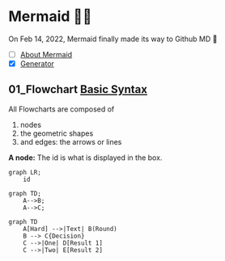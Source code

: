 # Mermaid 🧜‍♀️
On Feb 14, 2022, Mermaid finally made its way to Github MD 👏
- [ ] [About Mermaid](http://mermaid-js.github.io/mermaid/#/)
- [x] [Generator](https://mermaid-js.github.io/mermaid-live-editor/edit#pako:eNpNj7EKgzAQhl8l3NSCDu3oUKhG6FawbsYhmLMGTCIxoS3quzdWhN50_N93cP8EjREICTwtHzpSUqZJmGt141bUJI4vc4lvN5P0UBivxXHj6UpINlFs5CiNXrY4-x3cNc6EVgWOvnfkVP-z8mVmku_sXEMECq3iUoQfptVk4DpUyCAJq8CWB5EB00tQ_SC4w1xIZywkLe9HjIB7Zx4f3UDirMddopKHSmoLly9A_0pT)

## 01_Flowchart [Basic Syntax](https://mermaid-js.github.io/mermaid/#/./flowchart?id=flowcharts-basic-syntax)
All Flowcharts are composed of 
1. nodes
2. the geometric shapes
3. and edges: the arrows or lines

**A node:** The id is what is displayed in the box.
```mermaid
graph LR;
    id
```


```mermaid
graph TD;
    A-->B;
    A-->C;
```


```mermaid
graph TD
    A[Hard] -->|Text| B(Round)
    B --> C{Decision}
    C -->|One| D[Result 1]
    C -->|Two| E[Result 2]
```

